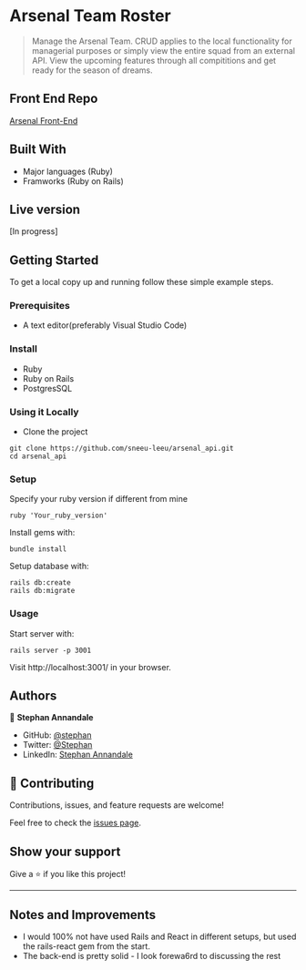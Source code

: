

# Arsenal Team Roster

> Manage the Arsenal Team. CRUD applies to the local functionality for managerial purposes or simply view the entire squad from an external API. View the upcoming features through all compititions and get ready for the season of dreams.

## Front End Repo

[Arsenal Front-End](https://github.com/sneeu-leeu/players_front)


## Built With

- Major languages (Ruby)
- Framworks (Ruby on Rails)

## Live version

[In progress]

## Getting Started

To get a local copy up and running follow these simple example steps.

### Prerequisites
- A text editor(preferably Visual Studio Code)

### Install
- Ruby
- Ruby on Rails
- PostgresSQL

### Using it Locally

- Clone the project
```
git clone https://github.com/sneeu-leeu/arsenal_api.git
cd arsenal_api
```

### Setup

Specify your ruby version if different from mine
```
ruby 'Your_ruby_version'
```

Install gems with:

```
bundle install
```

Setup database with:

```
rails db:create
rails db:migrate
```
### Usage

Start server with:

```
rails server -p 3001
```

Visit http://localhost:3001/ in your browser.

## Authors

👤 **Stephan Annandale**

- GitHub: [@stephan](https://github.com/sneeu-leeu)
- Twitter: [@Stephan](https://twitter.com/Stephan07484055)
- LinkedIn: [Stephan Annandale](https://www.linkedin.com/in/stephan-annandale-a4b4931a9/)
  
## 🤝 Contributing

Contributions, issues, and feature requests are welcome!

Feel free to check the [issues page](https://github.com/omarsalem7/capstone-back-end/issues).

## Show your support

Give a ⭐️ if you like this project!

------------------------------------------------------------------------------------------------------------------------------------------------------------------

## Notes and Improvements

- I would 100% not have used Rails and React in different setups, but used the rails-react gem from the start.
- The back-end is pretty solid - I look forewa6rd to discussing the rest
